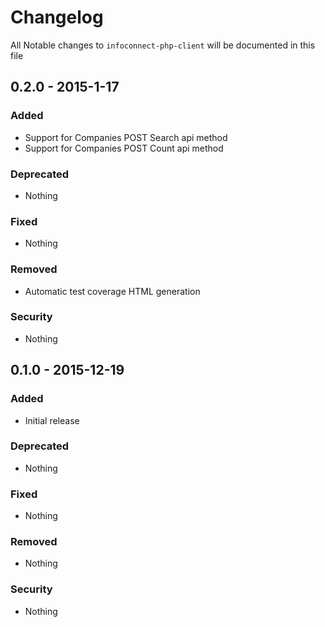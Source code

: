 # Changelog
All Notable changes to `infoconnect-php-client` will be documented in this file

## 0.2.0 - 2015-1-17

### Added
- Support for Companies POST Search api method
- Support for Companies POST Count api method

### Deprecated
- Nothing

### Fixed
- Nothing

### Removed
- Automatic test coverage HTML generation

### Security
- Nothing

## 0.1.0 - 2015-12-19

### Added
- Initial release

### Deprecated
- Nothing

### Fixed
- Nothing

### Removed
- Nothing

### Security
- Nothing
